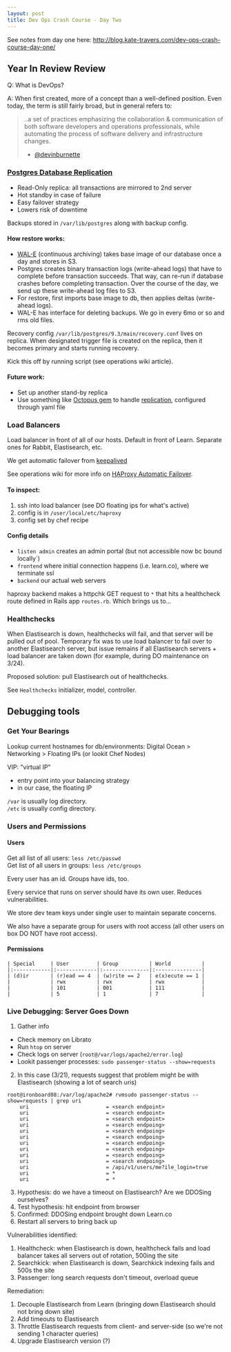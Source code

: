 ```yaml
---
layout: post
title: Dev Ops Crash Course - Day Two
---
```


See notes from day one here: http://blog.kate-travers.com/dev-ops-crash-course-day-one/

## Year In Review Review

Q: What is DevOps?

A: When first created, more of a concept than a well-defined position. Even today, the term is still fairly broad, but in general refers to:

> ..a set of practices emphasizing the collaboration & communication of both
> software developers and operations professionals, while automating the process
> of software delivery and infrastructure changes.
> - [@devinburnette](https://github.com/devinburnette)

### [Postgres Database Replication](https://github.com/flatiron-labs/operations/wiki/PostgreSQL-Replication)

- Read-Only replica: all transactions are mirrored to 2nd server
- Hot standby in case of failure
- Easy failover strategy
- Lowers risk of downtime

Backups stored in `/var/lib/postgres` along with backup config.

#### How restore works:

- [WAL-E](https://github.com/wal-e/wal-e) (continuous archiving) takes base image of our database once a day and stores in S3.
- Postgres creates binary transaction logs (write-ahead logs) that have to complete before transaction succeeds. That way, can re-run if database crashes before completing transaction. Over the course of the day, we send up these write-ahead log files to S3.
- For restore, first imports base image to db, then applies deltas (write-ahead logs).
- WAL-E has interface for deleting backups. We go in every 6mo or so and rms old files.

Recovery config `/var/lib/postgres/9.3/main/recovery.conf` lives on replica. When designated trigger file is created on the replica, then it becomes primary and starts running recovery.

Kick this off by running script (see operations wiki article).

#### Future work:

- Set up another stand-by replica
- Use something like [Octopus gem](https://github.com/thiagopradi/octopus) to handle [replication](https://github.com/thiagopradi/octopus/wiki/replication), configured through yaml file

### Load Balancers

Load balancer in front of all of our hosts. Default in front of Learn. Separate ones for Rabbit, Elastisearch, etc.

We get automatic failover from [keepalived](https://supermarket.chef.io/cookbooks/keepalived)

See operations wiki for more info on [HAProxy Automatic Failover](https://github.com/flatiron-labs/operations/wiki/HAProxy-Automatic-Failover).

#### To inspect:

1. ssh into load balancer (see DO floating ips for what's active)
2. config is in `/user/local/etc/haproxy`
3. config set by chef recipe

#### Config details

- `listen admin` creates an admin portal (but not accessible now bc bound locally`)
- `frontend` where initial connection happens (i.e. learn.co), where we terminate ssl
- `backend` our actual web servers

haproxy backend makes a httpchk GET request to `*` that hits a healthcheck route defined in Rails app `routes.rb`. Which brings us to...

### Healthchecks

When Elastisearch is down, healthchecks will fail, and that server will be pulled out of pool. Temporary fix was to use load balancer to fail over to another Elastisearch server, but issue remains if all Elastisearch servers + load balancer are taken down (for example, during DO maintenance on 3/24).

Proposed solution: pull Elastisearch out of healthchecks.

See `Healthchecks` initializer, model, controller.


## Debugging tools

### Get Your Bearings

Lookup current hostnames for db/environments: Digital Ocean > Networking > Floating IPs (or lookit Chef Nodes)

VIP: "virtual IP"
  - entry point into your balancing strategy
  - in our case, the floating IP

`/var` is usually log directory.  
`/etc` is usually config directory.

### Users and Permissions

#### Users

Get all list of all users: `less /etc/passwd`  
Get list of all users in groups: `less /etc/groups`

Every user has an id. Groups have ids, too.

Every service that runs on server should have its own user. Reduces vulnerabilities.

We store dev team keys under single user to maintain separate concerns.

We also have a separate group for users with root access (all other users on box DO NOT have root access).

#### Permissions

```
| Special     | User         | Group          | World          |
|:------------|:-------------|:---------------|:---------------|
| (d)ir       | (r)ead == 4  | (w)rite == 2   | e(x)ecute == 1 |
|             | rwx          | rwx            | rwx            |
|             | 101          | 001            | 111            |
|             | 5            | 1              | 7              |
```

### Live Debugging: Server Goes Down

1. Gather info
 - Check memory on Librato
 - Run `htop` on server
 - Check logs on server (`root@/var/logs/apache2/error.log`)
 - Lookit passenger processes: `sudo passenger-status --show=requests`
2. In this case (3/21), requests suggest that problem might be with Elastisearch (showing a lot of search uris)
  ```
  root@ironboard08:/var/log/apache2# rvmsudo passenger-status --show=requests | grep uri
      uri                         = <search endpoint>
      uri                         = <search endpoint>
      uri                         = <search endpoint>
      uri                         = <search endpoing>
      uri                         = <search endpoing>
      uri                         = <search endpoing>
      uri                         = <search endpoing>
      uri                         = <search endpoing>
      uri                         = <search endpoing>
      uri                         = <search endpoing>
      uri                         = /api/v1/users/me?ile_login=true
      uri                         = *
      uri                         = *
  ```
3. Hypothesis: do we have a timeout on Elastisearch? Are we DDOSing ourselves?
4. Test hypothesis: hit endpoint from browser
5. Confirmed: DDOSing endpoint brought down Learn.co
6. Restart all servers to bring back up

Vulnerabilities identified:
  1. Healthcheck: when Elastisearch is down, healthcheck fails and load balancer takes all servers out of rotation, 500ing the site
  2. Searchkick: when Elastisearch is down, Searchkick indexing fails and 500s the site
  3. Passenger: long search requests don't timeout, overload queue

Remediation:
  1. Decouple Elastisearch from Learn (bringing down Elastisearch should not bring down site)
  2. Add timeouts to Elastisearch
  3. Throttle Elastisearch requests from client- and server-side (so we're not sending 1 character queries)
  4. Upgrade Elastisearch version (?)
